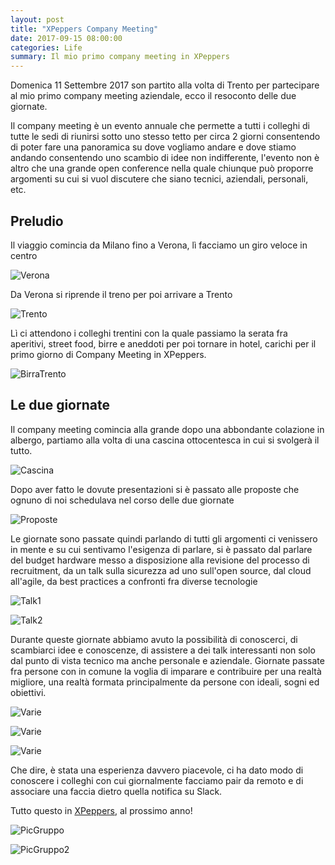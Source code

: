 ```yaml
---
layout: post
title: "XPeppers Company Meeting"
date: 2017-09-15 08:00:00
categories: Life
summary: Il mio primo company meeting in XPeppers
---
```


Domenica 11 Settembre 2017 son partito alla volta di Trento per partecipare al mio
primo company meeting aziendale, ecco il resoconto delle due giornate.

Il company meeting è un evento annuale che permette a tutti i colleghi di tutte le sedi di riunirsi sotto uno stesso tetto per circa 2 giorni consentendo di poter fare una panoramica su dove vogliamo andare e dove stiamo andando consentendo uno scambio di idee non indifferente, l'evento non è altro che una grande open conference nella quale chiunque può proporre argomenti su cui si vuol discutere che siano tecnici, aziendali, personali, etc.

## Preludio

Il viaggio comincia da Milano fino a Verona, lì facciamo un giro veloce in centro

![Verona](/images/verona.jpg)

Da Verona si riprende il treno per poi arrivare a Trento

![Trento](/images/trento.jpg)

Lì ci attendono i colleghi trentini con la quale passiamo la serata fra aperitivi, street food, birre e aneddoti per poi tornare in hotel, carichi per il primo giorno di Company Meeting in XPeppers.

![BirraTrento](/images/trentoBirra.jpg)

## Le due giornate

Il company meeting comincia alla grande dopo una abbondante colazione in albergo, partiamo alla volta di una cascina ottocentesca in cui si svolgerà il tutto.

![Cascina](/images/cascina.jpg)

Dopo aver fatto le dovute presentazioni si è passato alle proposte che ognuno di noi schedulava nel corso delle due giornate

![Proposte](/images/proposte.jpg)

Le giornate sono passate quindi parlando di tutti gli argomenti ci venissero in mente e su cui sentivamo l'esigenza di parlare, si è passato dal parlare del budget hardware messo a disposizione alla revisione del processo di recruitment, da un talk sulla sicurezza ad uno sull'open source, dal cloud all'agile, da best practices a confronti fra diverse tecnologie

![Talk1](/images/talk1.jpg)

![Talk2](/images/talk2.jpg)

Durante queste giornate abbiamo avuto la possibilità di conoscerci, di scambiarci idee e conoscenze, di assistere a dei talk interessanti non solo dal punto di vista tecnico ma anche personale e aziendale. Giornate passate fra persone con in comune la voglia di imparare e contribuire per una realtà migliore, una realtà formata principalmente da persone con ideali, sogni ed obiettivi.

![Varie](/images/meeting1.jpg)

![Varie](/images/meeting2.jpg)

![Varie](/images/meeting3.jpg)

Che dire, è stata una esperienza davvero piacevole, ci ha dato modo di conoscere i colleghi con cui giornalmente facciamo pair da remoto e di associare una faccia dietro quella notifica su Slack.

Tutto questo in [XPeppers](https://xpeppers.com), al prossimo anno!

![PicGruppo](/images/picgruppo1.jpg)

![PicGruppo2](/images/picgruppo2.jpg)
